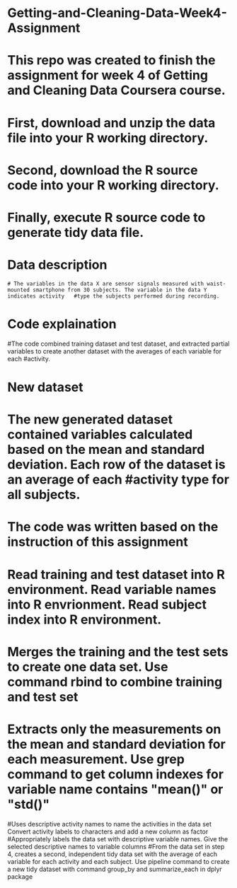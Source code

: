 # Getting-and-Cleaning-Data-Week4-Assignment

# This repo was created to finish the assignment for week 4 of Getting and Cleaning Data Coursera course.

# First, download and unzip the data file into your R working directory.

# Second, download the R source code into your R working directory.
# Finally, execute R source code to generate tidy data file.


# Data description
    # The variables in the data X are sensor signals measured with waist-mounted smartphone from 30 subjects. The variable in the data Y indicates activity   #type the subjects performed during recording.

# Code explaination
#The code combined training dataset and test dataset, and extracted partial variables to create another dataset with the averages of each variable for each #activity.

# New dataset
  # The new generated dataset contained variables calculated based on the mean and standard deviation. Each row of the dataset is an average of each  #activity type for all subjects.

# The code was written based on the instruction of this assignment
# Read training and test dataset into R environment. Read variable names into R envrionment. Read subject index into R environment.

# Merges the training and the test sets to create one data set. Use command rbind to combine training and test set
# Extracts only the measurements on the mean and standard deviation for each measurement. Use grep command to get column indexes for variable name contains "mean()" or "std()"
#Uses descriptive activity names to name the activities in the data set Convert activity labels to characters and add a new column as factor
#Appropriately labels the data set with descriptive variable names. Give the selected descriptive names to variable columns
#From the data set in step 4, creates a second, independent tidy data set with the average of each variable for each activity and each subject. Use pipeline command to create a new tidy dataset with command group_by and summarize_each in dplyr package
